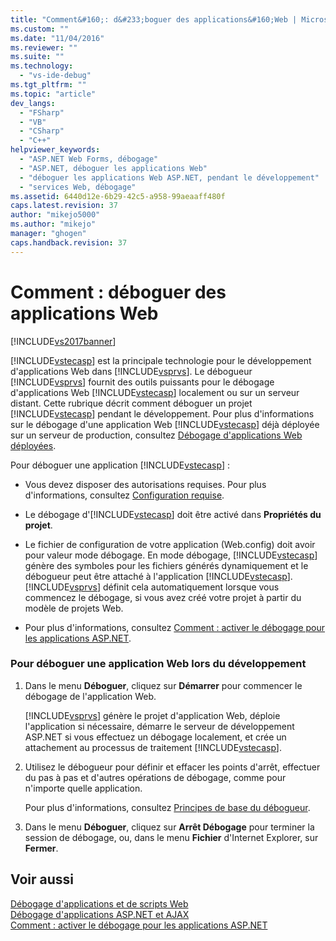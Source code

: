 ```yaml
---
title: "Comment&#160;: d&#233;boguer des applications&#160;Web | Microsoft Docs"
ms.custom: ""
ms.date: "11/04/2016"
ms.reviewer: ""
ms.suite: ""
ms.technology: 
  - "vs-ide-debug"
ms.tgt_pltfrm: ""
ms.topic: "article"
dev_langs: 
  - "FSharp"
  - "VB"
  - "CSharp"
  - "C++"
helpviewer_keywords: 
  - "ASP.NET Web Forms, débogage"
  - "ASP.NET, déboguer les applications Web"
  - "déboguer les applications Web ASP.NET, pendant le développement"
  - "services Web, débogage"
ms.assetid: 6440d12e-6b29-42c5-a958-99aeaaff480f
caps.latest.revision: 37
author: "mikejo5000"
ms.author: "mikejo"
manager: "ghogen"
caps.handback.revision: 37
---
```

# Comment&#160;: d&#233;boguer des applications&#160;Web
[!INCLUDE[vs2017banner](../code-quality/includes/vs2017banner.md)]

[!INCLUDE[vstecasp](../code-quality/includes/vstecasp_md.md)] est la principale technologie pour le développement d'applications Web dans [!INCLUDE[vsprvs](../code-quality/includes/vsprvs_md.md)].  Le débogueur [!INCLUDE[vsprvs](../code-quality/includes/vsprvs_md.md)] fournit des outils puissants pour le débogage d'applications Web [!INCLUDE[vstecasp](../code-quality/includes/vstecasp_md.md)] localement ou sur un serveur distant.  Cette rubrique décrit comment déboguer un projet [!INCLUDE[vstecasp](../code-quality/includes/vstecasp_md.md)] pendant le développement.  Pour plus d'informations sur le débogage d'une application Web [!INCLUDE[vstecasp](../code-quality/includes/vstecasp_md.md)] déjà déployée sur un serveur de production, consultez [Débogage d'applications Web déployées](../debugger/debugging-deployed-web-applications.md).  
  
 Pour déboguer une application [!INCLUDE[vstecasp](../code-quality/includes/vstecasp_md.md)] :  
  
-   Vous devez disposer des autorisations requises.  Pour plus d'informations, consultez [Configuration requise](../debugger/aspnet-debugging-system-requirements.md).  
  
-   Le débogage d'[!INCLUDE[vstecasp](../code-quality/includes/vstecasp_md.md)] doit être activé dans **Propriétés du projet**.  
  
-   Le fichier de configuration de votre application \(Web.config\) doit avoir pour valeur mode débogage.  En mode débogage, [!INCLUDE[vstecasp](../code-quality/includes/vstecasp_md.md)] génère des symboles pour les fichiers générés dynamiquement et le débogueur peut être attaché à l'application [!INCLUDE[vstecasp](../code-quality/includes/vstecasp_md.md)].  [!INCLUDE[vsprvs](../code-quality/includes/vsprvs_md.md)] définit cela automatiquement lorsque vous commencez le débogage, si vous avez créé votre projet à partir du modèle de projets Web.  
  
-   Pour plus d'informations, consultez [Comment : activer le débogage pour les applications ASP.NET](../debugger/how-to-enable-debugging-for-aspnet-applications.md).  
  
### Pour déboguer une application Web lors du développement  
  
1.  Dans le menu **Déboguer**, cliquez sur **Démarrer** pour commencer le débogage de l'application Web.  
  
     [!INCLUDE[vsprvs](../code-quality/includes/vsprvs_md.md)] génère le projet d'application Web, déploie l'application si nécessaire, démarre le serveur de développement ASP.NET si vous effectuez un débogage localement, et crée un attachement au processus de traitement [!INCLUDE[vstecasp](../code-quality/includes/vstecasp_md.md)].  
  
2.  Utilisez le débogueur pour définir et effacer les points d'arrêt, effectuer du pas à pas et d'autres opérations de débogage, comme pour n'importe quelle application.  
  
     Pour plus d'informations, consultez [Principes de base du débogueur](../debugger/debugger-basics.md).  
  
3.  Dans le menu **Déboguer**, cliquez sur **Arrêt Débogage** pour terminer la session de débogage, ou, dans le menu **Fichier** d'Internet Explorer, sur **Fermer**.  
  
## Voir aussi  
 [Débogage d'applications et de scripts Web](../debugger/debugging-web-applications-and-script.md)   
 [Débogage d'applications ASP.NET et AJAX](../debugger/debugging-aspnet-and-ajax-applications.md)   
 [Comment : activer le débogage pour les applications ASP.NET](../debugger/how-to-enable-debugging-for-aspnet-applications.md)